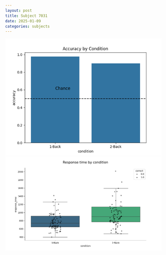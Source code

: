 ```yaml
---
layout: post
title: Subject 7031
date: 2025-01-09
categories: subjects
---
```


![](data/7031/run-22/7031_ATS_acc.png)
![](data/7031/run-22/7031_ATS_rt.png)

